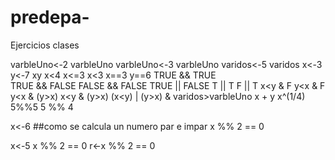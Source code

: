 # predepa-
Ejercicios clases 

varbleUno<-2
varbleUno
varbleUno<-3
varbleUno
varidos<-5
varidos
x<-3
y<-7
x<y 
x>y
x<4
x<=3
x<3
x==3
y==6
TRUE && TRUE  
TRUE && FALSE
FALSE && FALSE
TRUE || FALSE
T || T 
F || T
x<y & F
y<x & F
y<x & (y>x)
x<y & (y>x)
(x<y) | (y>x) & varidos>varbleUno
x + y 
x^(1/4)
5%%5
5 %% 4

x<-6
##como se calcula un numero par e impar 
x %% 2 == 0

x<-5 
x %% 2 == 0 
r<-x %% 2 == 0

